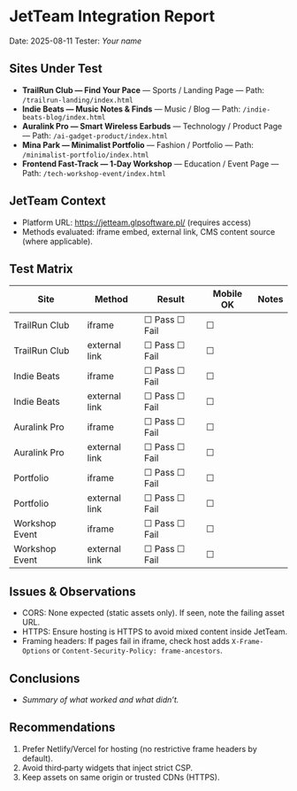 # JetTeam Integration Report
Date: 2025-08-11
Tester: _Your name_

## Sites Under Test
- **TrailRun Club — Find Your Pace** — Sports / Landing Page — Path: `/trailrun-landing/index.html`
- **Indie Beats — Music Notes & Finds** — Music / Blog — Path: `/indie-beats-blog/index.html`
- **Auralink Pro — Smart Wireless Earbuds** — Technology / Product Page — Path: `/ai-gadget-product/index.html`
- **Mina Park — Minimalist Portfolio** — Fashion / Portfolio — Path: `/minimalist-portfolio/index.html`
- **Frontend Fast-Track — 1‑Day Workshop** — Education / Event Page — Path: `/tech-workshop-event/index.html`


## JetTeam Context
- Platform URL: https://jetteam.glpsoftware.pl/ (requires access)
- Methods evaluated: iframe embed, external link, CMS content source (where applicable).

## Test Matrix

| Site | Method | Result | Mobile OK | Notes |
|---|---|---|---|---|
| TrailRun Club | iframe | ☐ Pass ☐ Fail | ☐ |  |
| TrailRun Club | external link | ☐ Pass ☐ Fail | ☐ |  |
| Indie Beats | iframe | ☐ Pass ☐ Fail | ☐ |  |
| Indie Beats | external link | ☐ Pass ☐ Fail | ☐ |  |
| Auralink Pro | iframe | ☐ Pass ☐ Fail | ☐ |  |
| Auralink Pro | external link | ☐ Pass ☐ Fail | ☐ |  |
| Portfolio | iframe | ☐ Pass ☐ Fail | ☐ |  |
| Portfolio | external link | ☐ Pass ☐ Fail | ☐ |  |
| Workshop Event | iframe | ☐ Pass ☐ Fail | ☐ |  |
| Workshop Event | external link | ☐ Pass ☐ Fail | ☐ |  |

## Issues & Observations
- CORS: None expected (static assets only). If seen, note the failing asset URL.
- HTTPS: Ensure hosting is HTTPS to avoid mixed content inside JetTeam.
- Framing headers: If pages fail in iframe, check host adds `X-Frame-Options` or `Content-Security-Policy: frame-ancestors`.

## Conclusions
- _Summary of what worked and what didn’t._

## Recommendations
1. Prefer Netlify/Vercel for hosting (no restrictive frame headers by default).
2. Avoid third‑party widgets that inject strict CSP.
3. Keep assets on same origin or trusted CDNs (HTTPS).
